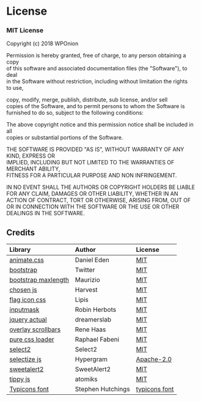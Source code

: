 # License

### MIT License

Copyright \(c\) 2018 WPOnion

Permission is hereby granted, free of charge, to any person obtaining a copy  
of this software and associated documentation files \(the "Software"\), to deal  
in the Software without restriction, including without limitation the rights  
to use,

copy, modify, merge, publish, distribute, sub license, and/or sell  
copies of the Software, and to permit persons to whom the Software is  
furnished to do so, subject to the following conditions:

The above copyright notice and this permission notice shall be included in all  
copies or substantial portions of the Software.

THE SOFTWARE IS PROVIDED "AS IS", WITHOUT WARRANTY OF ANY KIND, EXPRESS OR  
IMPLIED, INCLUDING BUT NOT LIMITED TO THE WARRANTIES OF MERCHANT ABILITY,  
FITNESS FOR A PARTICULAR PURPOSE AND NON INFRINGEMENT.

IN NO EVENT SHALL THE AUTHORS OR COPYRIGHT HOLDERS BE LIABLE FOR ANY CLAIM, DAMAGES OR OTHER LIABILITY, WHETHER IN AN ACTION OF CONTRACT, TORT OR OTHERWISE, ARISING FROM, OUT OF OR IN CONNECTION WITH THE SOFTWARE OR THE USE OR OTHER DEALINGS IN THE SOFTWARE.

## Credits

| Library | Author | License |
| :--- | :--- | :--- |
| [animate.css](https://daneden.github.io/animate.css/) | Daniel Eden | [MIT](https://github.com/daneden/animate.css/blob/master/LICENSE) |
| [bootstrap](https://github.com/twbs/bootstrap) | Twitter | [MIT](https://getbootstrap.com/docs/4.1/about/license/) |
| [bootstrap maxlength](https://github.com/mimo84/bootstrap-maxlength) | Maurizio | [MIT](https://github.com/mimo84/bootstrap-maxlength/blob/master/LICENSE) |
| [chosen js](https://github.com/harvesthq/chosen-package) | Harvest | [MIT](https://github.com/harvesthq/chosen/blob/master/LICENSE.md) |
| [flag icon css](https://github.com/lipis/flag-icon-css) | Lipis | [MIT](https://github.com/lipis/flag-icon-css/blob/master/LICENSE) |
| [inputmask](https://github.com/RobinHerbots/Inputmask) | Robin Herbots | [MIT](https://github.com/RobinHerbots/Inputmask/blob/4.x/LICENSE.txt) |
| [jquery actual](https://github.com/dreamerslab/jquery.actual) | dreamerslab | [MIT](https://github.com/jquery/jquery/blob/master/LICENSE.txt) |
| [overlay scrollbars](https://github.com/KingSora/OverlayScrollbars) | Rene Haas | [MIT](https://github.com/dreamerslab/jquery.actual/blob/master/LICENSE.txt) |
| [pure css loader](https://github.com/raphaelfabeni/css-loader) | Raphael Fabeni | [MIT](https://raphaelfabeni.mit-license.org/) |
| [select2](https://github.com/select2/select2) | Select2 | [MIT](https://github.com/select2/select2/blob/develop/LICENSE.md) |
| [selectize js](https://github.com/hypergram/selectize.js) | Hypergram | [Apache-2.0](https://github.com/hypergram/selectize.js/blob/master/LICENSE) |
| [sweetalert2](https://github.com/sweetalert2/sweetalert2) | SweetAlert2 | [MIT](https://github.com/t4t5/sweetalert/blob/master/LICENSE.md) |
| [tippy js](https://github.com/atomiks/tippyjs) | atomiks | [MIT](https://github.com/atomiks/tippyjs/blob/master/LICENSE) |
| [Typicons font](https://github.com/stephenhutchings/typicons.font) | Stephen Hutchings | [typicons font](https://github.com/stephenhutchings/typicons.font) |

